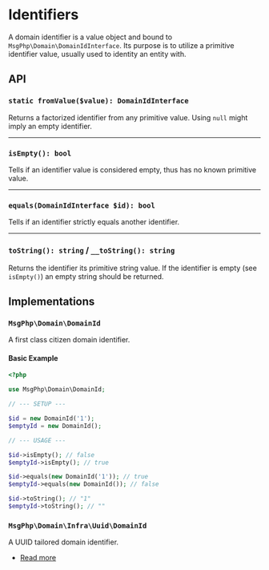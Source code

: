 # Identifiers

A domain identifier is a value object and bound to `MsgPhp\Domain\DomainIdInterface`. Its purpose is to utilize a
primitive identifier value, usually used to identity an entity with.

## API

### `static fromValue($value): DomainIdInterface`

Returns a factorized identifier from any primitive value. Using `null` might imply an empty identifier.

---

### `isEmpty(): bool`

Tells if an identifier value is considered empty, thus has no known primitive value.

---

### `equals(DomainIdInterface $id): bool`

Tells if an identifier strictly equals another identifier.

---

### `toString(): string` / `__toString(): string`

Returns the identifier its primitive string value. If the identifier is empty (see `isEmpty()`) an empty string should
be returned.

## Implementations

### `MsgPhp\Domain\DomainId`

A first class citizen domain identifier.

#### Basic Example

```php
<?php

use MsgPhp\Domain\DomainId;

// --- SETUP ---

$id = new DomainId('1');
$emptyId = new DomainId();

// --- USAGE ---

$id->isEmpty(); // false
$emptyId->isEmpty(); // true

$id->equals(new DomainId('1')); // true
$emptyId->equals(new DomainId()); // false

$id->toString(); // "1"
$emptyId->toString(); // ""
```

### `MsgPhp\Domain\Infra\Uuid\DomainId`

A UUID tailored domain identifier.

- [Read more](../infrastructure/uuid.md#domain-identifier)
